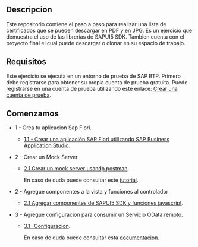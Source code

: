 ## Descripcion  
Este repositorio contiene el paso a paso para realizar una lista de certificados que se pueden descargar en PDF y en JPG. Es un ejercicio que demuestra el uso de las librerías de SAPUI5 SDK. Tambien cuenta con el proyecto final el cual puede descargar o clonar en su espacio de trabajo. 

## Requisitos
Este ejercicio se ejecuta en un entorno de prueba de SAP BTP. Primero debe registrarse para obtener su propia cuenta de prueba gratuita. Puede registrarse en una cuenta de prueba utilizando este enlace: [Crear una cuenta de prueba](https://developers.sap.com/tutorials/hcp-create-trial-account.html).

## Comenzamos
* 1 - Crea tu aplicacion Sap Fiori.
  
   * [1.1 - Crear una aplicación SAP Fiori utilizando SAP Business Application Studio](https://github.com/carellanos/ejercicioFiori/blob/main/Ejercicio/ej1/README.md).
 
* 2 - Crear un Mock Server
  
   * [2.1 Crear un mock server usandp postman]().
     
     En caso de duda puede consultar este  [tutorial](https://www.youtube.com/watch?v=ogGpYtChY8w).
 
* 2 - Agregue componentes a la vista y funciones al controlador
  
   * [2.1 Agregar componentes de SAPUI5 SDK y funciones javascript]().

* 3 - Agregue configuracion para consumir un Servicio OData remoto.

   * [3.1 -Configuracion](https://github.com/carellanos/ejercicioFiori/blob/main/Ejercicio/ej2/README.md).

     En caso de duda puede consultar esta [documentacion](https://sapui5.hana.ondemand.com/#/topic/44062441f3bd4c67a4f665ae362d1109).
